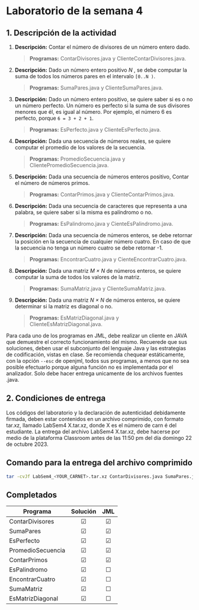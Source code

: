 # Laboratorio de la semana 4

## 1. Descripción de la actividad

1. **Descripción:** Contar el número de divisores de un número entero dado.

   > **Programas:** ContarDivisores.java y ClienteContarDivisores.java.

2. **Descripción:** Dado un número entero positivo _N_ , se debe computar la suma de
   todos los números pares en el intervalo `[0..N )`.

   > **Programas:** SumaPares.java y ClienteSumaPares.java.

3. **Descripción:** Dado un número entero positivo, se quiere saber si es o no un número perfecto. Un número es perfecto si la suma de sus divisores menores que él, es igual al número. Por ejemplo, el número 6 es perfecto, porque `6 = 3 + 2 + 1`.

   > **Programas:** EsPerfecto.java y ClienteEsPerfecto.java.

4. **Descripción:** Dada una secuencia de números reales, se quiere computar el promedio de los valores de la secuencia.

   > **Programas:** PromedioSecuencia.java y ClientePromedioSecuencia.java.

5. **Descripción:** Dada una secuencia de números enteros positivo, Contar el número de números primos.

   > **Programas:** ContarPrimos.java y ClienteContarPrimos.java.

6. **Descripción:** Dada una secuencia de caracteres que representa a una palabra, se quiere saber si la misma es palíndromo o no.

   > **Programas:** EsPalindromo.java y CienteEsPalindromo.java.

7. **Descripción:** Dada una secuencia de números enteros, se debe retornar la posición en la secuencia de cualquier número cuatro. En caso de que la secuencia no
   tenga un número cuatro se debe retornar -1.

   > **Programas:** EncontrarCuatro.java y CienteEncontrarCuatro.java.

8. **Descripción:** Dada una matriz _M × N_ de números enteros, se quiere computar la suma de todos los valores de la matriz.

   > **Programas:** SumaMatriz.java y ClienteSumaMatriz.java.

9. **Descripción:** Dada una matriz _N × N_ de números enteros, se quiere determinar si la matriz es diagonal o no.
   > **Programas:** EsMatrizDiagonal.java y ClienteEsMatrizDiagonal.java.

Para cada uno de los programas en JML, debe realizar un cliente en JAVA que demuestre el correcto funcionamiento del mismo. Recuerede que sus soluciones, deben usar el subconjunto del lenguaje Java y las estrategias de codificación, vistas en clase. Se recomienda chequear estáticamente, con la opción `--esc` de openjml, todos sus programas, a menos que no sea posible efectuarlo porque alguna función no es implementada por el analizador. Solo debe hacer entrega unicamente de los archivos fuentes .java.

## 2. Condiciones de entrega

Los códigos del laboratorio y la declaración de autenticidad debidamente firmada, deben estar contenidos en un archivo comprimido, con formato tar.xz, llamado LabSem4 X.tar.xz, donde X es el número de carn é del estudiante. La entrega del archivo LabSem4 X.tar.xz, debe hacerse por medio de la plataforma Classroom antes de las 11:50 pm del día domingo 22 de octubre 2023.

## Comando para la entrega del archivo comprimido

```bash
tar -cvJf LabSem4_<YOUR_CARNET>.tar.xz ContarDivisores.java SumaPares.java EsPerfecto.java PromedioSecuencia.java ContarPrimos.java EsPalindromo.java EncontrarCuatro.java SumaMatriz.java EsMatrizDiagonal.java
```

## Completados

| Programa          | Solución |   JML   |
| ----------------- | :------: | :-----: |
| ContarDivisores   | &#9745;  | &#9745; |
| SumaPares         | &#9745;  | &#9745; |
| EsPerfecto        | &#9745;  | &#9745; |
| PromedioSecuencia | &#9745;  | &#9745; |
| ContarPrimos      | &#9745;  | &#9745; |
| EsPalindromo      | &#9745;  | &#9744; |
| EncontrarCuatro   | &#9745;  | &#9744; |
| SumaMatriz        | &#9745;  | &#9744; |
| EsMatrizDiagonal  | &#9745;  | &#9744; |

